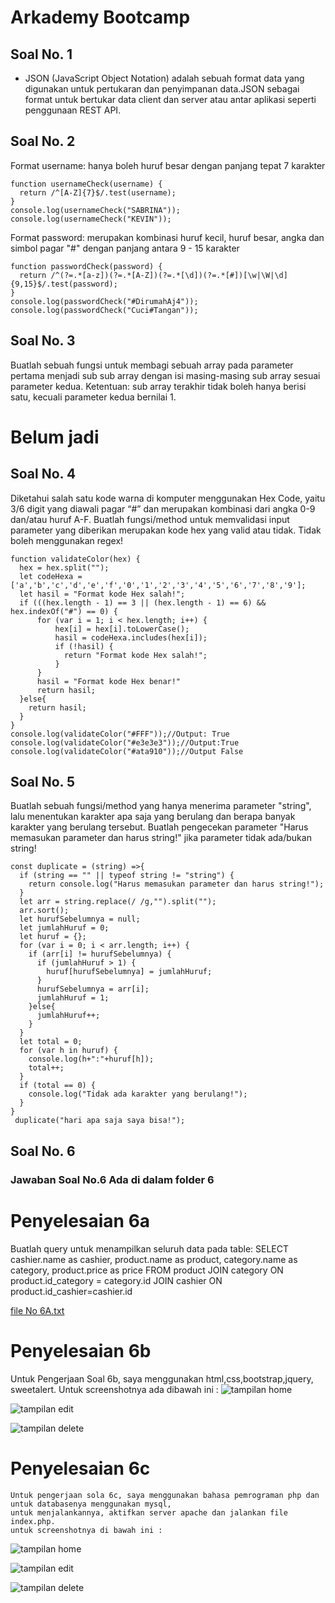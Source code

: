 # Arkademy Bootcamp

## Soal No. 1
* JSON (JavaScript Object Notation) adalah sebuah format data yang digunakan untuk pertukaran dan penyimpanan data.JSON sebagai format untuk bertukar data client dan server atau antar aplikasi seperti penggunaan REST API.

## Soal No. 2
Format username: hanya boleh huruf besar dengan panjang tepat 7 karakter

    function usernameCheck(username) {
      return /^[A-Z]{7}$/.test(username);
    }
    console.log(usernameCheck("SABRINA"));
    console.log(usernameCheck("KEVIN"));

Format password: merupakan kombinasi huruf kecil, huruf besar, angka dan simbol pagar "#" dengan panjang antara 9 - 15 karakter

    function passwordCheck(password) {
      return /^(?=.*[a-z])(?=.*[A-Z])(?=.*[\d])(?=.*[#])[\w|\W|\d]{9,15}$/.test(password);
    }
    console.log(passwordCheck("#DirumahAj4"));
    console.log(passwordCheck("Cuci#Tangan"));

## Soal No. 3
Buatlah sebuah fungsi untuk membagi sebuah array pada parameter pertama menjadi sub sub array dengan isi masing-masing sub array sesuai parameter kedua. Ketentuan: sub array terakhir tidak boleh hanya berisi satu, kecuali parameter kedua bernilai 1.
# Belum jadi

## Soal No. 4
Diketahui salah satu kode warna di komputer menggunakan Hex Code, yaitu 3/6 digit yang diawali pagar “#” dan merupakan kombinasi dari angka 0-9 dan/atau huruf A-F. Buatlah fungsi/method untuk memvalidasi input parameter yang diberikan merupakan kode hex yang valid atau tidak. Tidak boleh menggunakan regex!

    function validateColor(hex) {
      hex = hex.split("");
      let codeHexa = ['a','b','c','d','e','f','0','1','2','3','4','5','6','7','8','9'];
      let hasil = "Format kode Hex salah!";
      if (((hex.length - 1) == 3 || (hex.length - 1) == 6) && hex.indexOf("#") == 0) {
          for (var i = 1; i < hex.length; i++) {
              hex[i] = hex[i].toLowerCase();
              hasil = codeHexa.includes(hex[i]);
              if (!hasil) {
                return "Format kode Hex salah!";
              }
          }
          hasil = "Format kode Hex benar!"
          return hasil;
      }else{
        return hasil;
      }
    }
    console.log(validateColor("#FFF"));//Output: True
    console.log(validateColor("#e3e3e3"));//Output:True
    console.log(validateColor("#ata910"));//Output False

## Soal No. 5
Buatlah sebuah fungsi/method yang hanya menerima parameter "string", lalu menentukan karakter apa saja yang berulang dan berapa banyak karakter yang berulang tersebut. Buatlah pengecekan parameter "Harus memasukan parameter dan harus string!" jika parameter tidak ada/bukan string!

    const duplicate = (string) =>{
      if (string == "" || typeof string != "string") {
        return console.log("Harus memasukan parameter dan harus string!");
      }
      let arr = string.replace(/ /g,"").split("");
      arr.sort();
      let hurufSebelumnya = null;
      let jumlahHuruf = 0;
      let huruf = {};
      for (var i = 0; i < arr.length; i++) {
        if (arr[i] != hurufSebelumnya) {
          if (jumlahHuruf > 1) {
            huruf[hurufSebelumnya] = jumlahHuruf;
          }
          hurufSebelumnya = arr[i];
          jumlahHuruf = 1;
        }else{
          jumlahHuruf++;
        }
      }
      let total = 0;
      for (var h in huruf) {
        console.log(h+":"+huruf[h]);
        total++;
      }
      if (total == 0) {
        console.log("Tidak ada karakter yang berulang!");
      }
    }
     duplicate("hari apa saja saya bisa!");

## Soal No. 6
### Jawaban Soal No.6 Ada di dalam folder 6
  # Penyelesaian 6a
  Buatlah query untuk menampilkan seluruh data pada table:
  SELECT cashier.name as cashier,
  product.name as product,
  category.name as category,
  product.price as price
  FROM product JOIN category ON product.id_category = category.id
  JOIN cashier ON product.id_cashier=cashier.id
  
  [file No 6A.txt](https://github.com/nbl77/arkademy/6/6a/6a.txt)

  # Penyelesaian 6b
   Untuk Pengerjaan Soal 6b, saya menggunakan html,css,bootstrap,jquery, sweetalert.
   Untuk screenshotnya ada dibawah ini :
   ![tampilan home](https://github.com/nbl77/arkademy/blob/master/SS/6B.png)
   
   ![tampilan edit](https://github.com/nbl77/arkademy/blob/master/SS/6B-3.png)
   
   ![tampilan delete](https://github.com/nbl77/arkademy/blob/master/SS/6B-4.png)
  # Penyelesaian 6c
    Untuk pengerjaan sola 6c, saya menggunakan bahasa pemrograman php dan untuk databasenya menggunakan mysql, 
    untuk menjalankannya, aktifkan server apache dan jalankan file index.php.
    untuk screenshotnya di bawah ini :
    
   ![tampilan home](https://github.com/nbl77/arkademy/blob/master/SS/6C.png)
   
   ![tampilan edit](https://github.com/nbl77/arkademy/blob/master/SS/6C-2.png)
   
   ![tampilan delete](https://github.com/nbl77/arkademy/blob/master/SS/6C-4.png)
